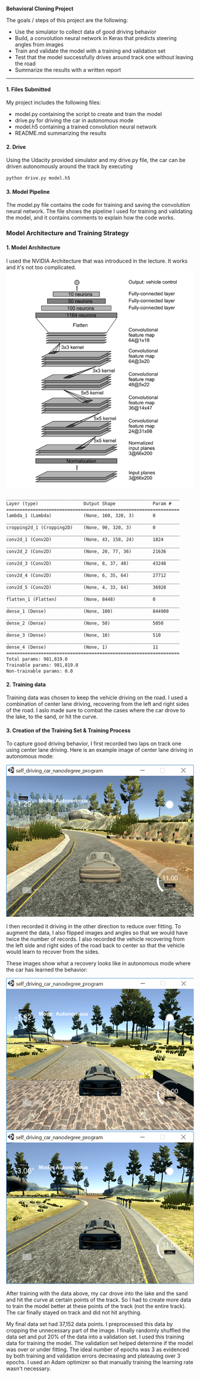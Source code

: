 **Behavioral Cloning Project**

The goals / steps of this project are the following:
* Use the simulator to collect data of good driving behavior
* Build, a convolution neural network in Keras that predicts steering angles from images
* Train and validate the model with a training and validation set
* Test that the model successfully drives around track one without leaving the road
* Summarize the results with a written report



[//]: # (Image References)

[image1]: ./examples/1.png "Recovery Image"
[image2]: ./examples/2.png "Recovery Image"
[image3]: ./examples/3.png "Center Lane Image"
[image4]: ./examples/4.png "Center Lane Image"

---
#### 1. Files Submitted 
My project includes the following files:
* model.py containing the script to create and train the model
* drive.py for driving the car in autonomous mode
* model.h5 containing a trained convolution neural network 
* README.md summarizing the results

#### 2. Drive
Using the Udacity provided simulator and my drive.py file, the car can be driven autonomously around the track by executing 
```sh
python drive.py model.h5
```

#### 3. Model Pipeline

The model.py file contains the code for training and saving the convolution neural network. The file shows the pipeline I used for training and validating the model, and it contains comments to explain how the code works.


### Model Architecture and Training Strategy

#### 1. Model Architecture

I used the NVIDIA Architecture that was introduced in the lecture. It works and it's not too complicated.
![alt text][image4]
```
_________________________________________________________________
Layer (type)                 Output Shape              Param #   
=================================================================
lambda_1 (Lambda)            (None, 160, 320, 3)       0         
_________________________________________________________________
cropping2d_1 (Cropping2D)    (None, 90, 320, 3)        0         
_________________________________________________________________
conv2d_1 (Conv2D)            (None, 43, 158, 24)       1824      
_________________________________________________________________
conv2d_2 (Conv2D)            (None, 20, 77, 36)        21636     
_________________________________________________________________
conv2d_3 (Conv2D)            (None, 8, 37, 48)         43248     
_________________________________________________________________
conv2d_4 (Conv2D)            (None, 6, 35, 64)         27712     
_________________________________________________________________
conv2d_5 (Conv2D)            (None, 4, 33, 64)         36928     
_________________________________________________________________
flatten_1 (Flatten)          (None, 8448)              0         
_________________________________________________________________
dense_1 (Dense)              (None, 100)               844900    
_________________________________________________________________
dense_2 (Dense)              (None, 50)                5050      
_________________________________________________________________
dense_3 (Dense)              (None, 10)                510       
_________________________________________________________________
dense_4 (Dense)              (None, 1)                 11        
=================================================================
Total params: 981,819.0
Trainable params: 981,819.0
Non-trainable params: 0.0
```

#### 2. Training data

Training data was chosen to keep the vehicle driving on the road. I used a combination of center lane driving, recovering from the left and right sides of the road. I aslo made sure to combat the cases where the car drove to the lake, to the sand, or hit the curve.


#### 3. Creation of the Training Set & Training Process

To capture good driving behavior, I first recorded two laps on track one using center lane driving. Here is an example image of center lane driving in autonomous mode:

![alt text][image3]

I then recorded it driving in the other direction to reduce over fitting. To augment the data, I also flipped images and angles so that we would have twice the number of records. I also recorded the vehicle recovering from the left side and right sides of the road back to center so that the vehicle would learn to recover from the sides. 

These images show what a recovery looks like in autonomous mode where the car has learned the behavior:

![alt text][image1]
![alt text][image2]

After training with the data above, my car drove into the lake and the sand and hit the curve at certain points of the track. So I had to create more data to train the model better at these points of the track (not the entire track). The car finally stayed on track and did not hit anything.

My final data set had 37,152 data points. I preprocessed this data by cropping the unnecessary part of the image.
I finally randomly shuffled the data set and put 20% of the data into a validation set. 
I used this training data for training the model. The validation set helped determine if the model was over or under fitting. The ideal number of epochs was 3 as evidenced by both training and validation errors decreasing and plateauing over 3 epochs. I used an Adam optimizer so that manually training the learning rate wasn't necessary.
